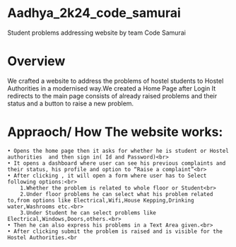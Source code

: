 # Aadhya_2k24_code_samurai
Student problems addressing website by team Code Samurai
# Overview
We crafted a website to address the problems of hostel students to Hostel Authorities in a modernised way.We created a Home Page after Login It redirects to the main page consists of already raised problems and their status and a button to raise a new problem.
# Appraoch/ How The website works:
    • Opens the home page then it asks for whether he is student or Hostel authorities  and then sign in( Id and Password)<br>
    • It opens a dashboard where user can see his previous complaints and their status, his profile and option to “Raise a complaint”<br>
    • After clicking , it will open a form where user has to Select following options:<br>
        1.Whether the problem is related to whole floor or Student<br>
        2.Under floor problems he can select what his problem related to,from options like Electrical,Wifi,House Kepping,Drinking water,Washrooms etc.<br>
        3.Under Student he can select problems like Electrical,Windows,Doors,others.<br>
    • Then he can also express his problems in a Text Area given.<br>
    • After clicking submit the problem is raised and is visible for the Hostel Authorities.<br
